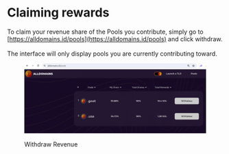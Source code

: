 # Claiming rewards

To claim your revenue share of the Pools you contribute, simply go to [https://alldomains.id/pools](https://alldomains.id/pools) and click withdraw. \
\
The interface will only display pools you are currently contributing toward.

<figure><img src="../.gitbook/assets/image (14).png" alt=""><figcaption><p>Withdraw Revenue</p></figcaption></figure>

